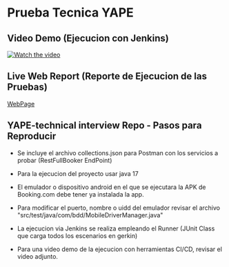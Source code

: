 # Prueba Tecnica YAPE

## Video Demo (Ejecucion con Jenkins)

[![Watch the video](https://img.youtube.com/vi/zOlobbafeEg/default.jpg)](https://youtu.be/zOlobbafeEg)

## Live Web Report (Reporte de Ejecucion de las Pruebas)

[WebPage](https://jahirmedinacs.github.io/YAPE-technical-interview/)



## YAPE-technical interview Repo - Pasos para Reproducir

- Se incluye el archivo collections.json para Postman con los servicios a probar (RestFullBooker EndPoint)
- Para la ejecucion del proyecto usar java 17
- El emulador o dispositivo android en el que se ejecutara la APK de Booking.com debe tener ya instalada la app.
- Para modificar el puerto, nombre o uidd del emulador revisar el archivo "src/test/java/com/bdd/MobileDriverManager.java"
- La ejecucion via Jenkins se realiza empleando el Runner (JUnit Class que carga todos los escenarios en gerkin)

- Para una video demo de la ejecucion con herramientas CI/CD, revisar el video adjunto.

